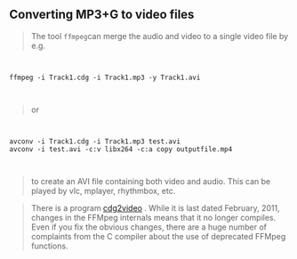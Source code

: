 
##  Converting MP3+G to video files 


> The tool `ffmpeg`can merge the audio and
      video to a single video file by e.g.

```

        
ffmpeg -i Track1.cdg -i Track1.mp3 -y Track1.avi
        
      
```


> or

```

        
avconv -i Track1.cdg -i Track1.mp3 test.avi
avconv -i test.avi -c:v libx264 -c:a copy outputfile.mp4
        
      
```


> to create an AVI file containing both video and audio.
      This can be played by vlc, mplayer, rhythmbox, etc.


> There is a program [
        cdg2video](http://code.google.com/p/cdg2video/) .
      While it is last dated February, 2011, changes in the FFMpeg
      internals means that it no longer compiles. Even if you fix
      the obvious changes, there are a huge number of complaints
      from the C compiler about the use of deprecated FFMpeg
      functions.

